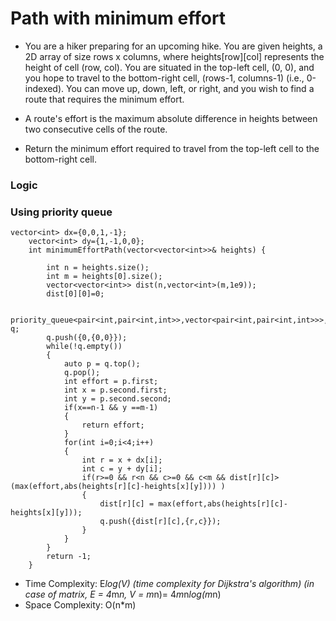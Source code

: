 # Path with minimum effort
- You are a hiker preparing for an upcoming hike. You are given heights, a 2D array of size rows x columns, where heights[row][col] represents the height of cell (row, col). You are situated in the top-left cell, (0, 0), and you hope to travel to the bottom-right cell, (rows-1, columns-1) (i.e., 0-indexed). You can move up, down, left, or right, and you wish to find a route that requires the minimum effort.

- A route's effort is the maximum absolute difference in heights between two consecutive cells of the route.

- Return the minimum effort required to travel from the top-left cell to the bottom-right cell.

### Logic


### Using priority queue
```
vector<int> dx={0,0,1,-1};
    vector<int> dy={1,-1,0,0};
    int minimumEffortPath(vector<vector<int>>& heights) {
        
        int n = heights.size();
        int m = heights[0].size();
        vector<vector<int>> dist(n,vector<int>(m,1e9));
        dist[0][0]=0;
        
        priority_queue<pair<int,pair<int,int>>,vector<pair<int,pair<int,int>>>,greater<pair<int,pair<int,int>>>> q;
        q.push({0,{0,0}});
        while(!q.empty())
        {
            auto p = q.top();
            q.pop();
            int effort = p.first;
            int x = p.second.first;
            int y = p.second.second;
            if(x==n-1 && y ==m-1)
            {
                return effort;
            }
            for(int i=0;i<4;i++)
            {
                int r = x + dx[i];
                int c = y + dy[i];
                if(r>=0 && r<n && c>=0 && c<m && dist[r][c]>(max(effort,abs(heights[r][c]-heights[x][y]))) )
                {
                    dist[r][c] = max(effort,abs(heights[r][c]-heights[x][y]));
                    q.push({dist[r][c],{r,c}});
                }
            }
        }
        return -1;
    }
```
- Time Complexity: E*log(V) (time complexity for Dijkstra's algorithm) (in case of matrix, E = 4*m*n, V = m*n)= 4*m*n*log(m*n)
- Space Complexity: O(n*m)
